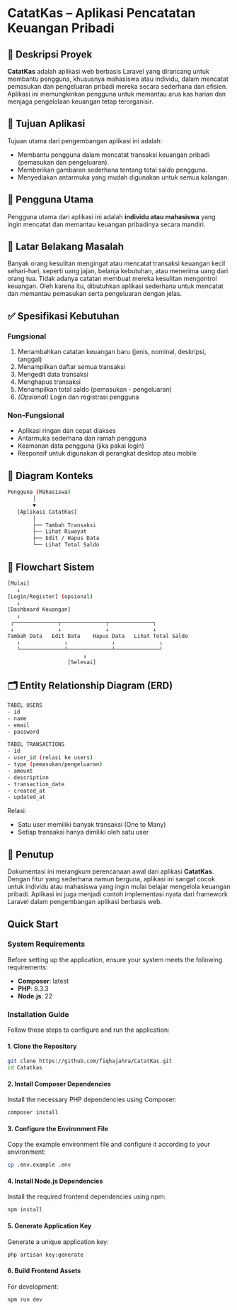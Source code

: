 
# CatatKas – Aplikasi Pencatatan Keuangan Pribadi

## 📌 Deskripsi Proyek

**CatatKas** adalah aplikasi web berbasis Laravel yang dirancang untuk membantu pengguna, khususnya mahasiswa atau individu, dalam mencatat pemasukan dan pengeluaran pribadi mereka secara sederhana dan efisien. Aplikasi ini memungkinkan pengguna untuk memantau arus kas harian dan menjaga pengelolaan keuangan tetap terorganisir.

## 🎯 Tujuan Aplikasi

Tujuan utama dari pengembangan aplikasi ini adalah:

- Membantu pengguna dalam mencatat transaksi keuangan pribadi (pemasukan dan pengeluaran).
- Memberikan gambaran sederhana tentang total saldo pengguna.
- Menyediakan antarmuka yang mudah digunakan untuk semua kalangan.

## 👥 Pengguna Utama

Pengguna utama dari aplikasi ini adalah **individu atau mahasiswa** yang ingin mencatat dan memantau keuangan pribadinya secara mandiri.

## 📌 Latar Belakang Masalah

Banyak orang kesulitan mengingat atau mencatat transaksi keuangan kecil sehari-hari, seperti uang jajan, belanja kebutuhan, atau menerima uang dari orang tua. Tidak adanya catatan membuat mereka kesulitan mengontrol keuangan. Oleh karena itu, dibutuhkan aplikasi sederhana untuk mencatat dan memantau pemasukan serta pengeluaran dengan jelas.

## ✅ Spesifikasi Kebutuhan

### Fungsional

1. Menambahkan catatan keuangan baru (jenis, nominal, deskripsi, tanggal)
2. Menampilkan daftar semua transaksi
3. Mengedit data transaksi
4. Menghapus transaksi
5. Menampilkan total saldo (pemasukan - pengeluaran)
6. *(Opsional)* Login dan registrasi pengguna

### Non-Fungsional

- Aplikasi ringan dan cepat diakses
- Antarmuka sederhana dan ramah pengguna
- Keamanan data pengguna (jika pakai login)
- Responsif untuk digunakan di perangkat desktop atau mobile

## 🧭 Diagram Konteks

```sh
Pengguna (Mahasiswa)
        │
        ▼
   [Aplikasi CatatKas]
        │
        ├── Tambah Transaksi
        ├── Lihat Riwayat
        ├── Edit / Hapus Data
        └── Lihat Total Saldo
```

## 🔄 Flowchart Sistem

```sh
[Mulai]
   ↓
[Login/Register] (opsional)
   ↓
[Dashboard Keuangan]
   ↓
 ┌──────────────┬──────────────┬──────────────┐
 ↓              ↓              ↓              ↓
Tambah Data   Edit Data    Hapus Data   Lihat Total Saldo
   ↓              ↓              ↓              ↓
   └──────────────┴──────────────┴──────────────┘
                        ↓
                   [Selesai]
```

## 🗂️ Entity Relationship Diagram (ERD)

```sh
TABEL USERS
- id
- name
- email
- password

TABEL TRANSACTIONS
- id
- user_id (relasi ke users)
- type (pemasukan/pengeluaran)
- amount
- description
- transaction_date
- created_at
- updated_at
```

Relasi:

- Satu user memiliki banyak transaksi (One to Many)
- Setiap transaksi hanya dimiliki oleh satu user

## 📎 Penutup

Dokumentasi ini merangkum perencanaan awal dari aplikasi **CatatKas**. Dengan fitur yang sederhana namun berguna, aplikasi ini sangat cocok untuk individu atau mahasiswa yang ingin mulai belajar mengelola keuangan pribadi. Aplikasi ini juga menjadi contoh implementasi nyata dari framework Laravel dalam pengembangan aplikasi berbasis web.

## Quick Start

### System Requirements

Before setting up the application, ensure your system meets the following requirements:

- **Composer**: latest
- **PHP**: 8.3.3
- **Node.js**: 22

###  Installation Guide

Follow these steps to configure and run the application:

#### 1. Clone the Repository

```bash
git clone https://github.com/fiqhajahra/CatatKas.git
cd Catatkas
```

#### 2. Install Composer Dependencies

Install the necessary PHP dependencies using Composer:

```bash
composer install
```

#### 3. Configure the Environment File

Copy the example environment file and configure it according to your environment:

```bash
cp .env.example .env
```

#### 4. Install Node.js Dependencies

Install the required frontend dependencies using npm:

```bash
npm install
```

#### 5. Generate Application Key

Generate a unique application key:

```bash
php artisan key:generate
```

#### 6. Build Frontend Assets

For development:

```bash
npm run dev
```
